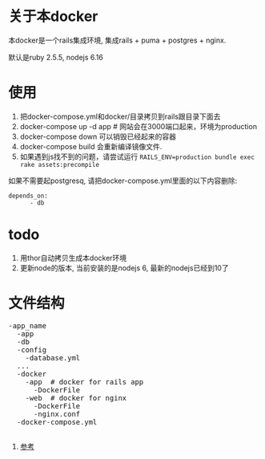 # 关于本docker
本docker是一个rails集成环境, 集成rails + puma + postgres + nginx. 

默认是ruby 2.5.5, nodejs 6.16


# 使用

1. 把docker-compose.yml和docker/目录拷贝到rails跟目录下面去
1. docker-compose up -d app # 网站会在3000端口起来，环境为production
1. docker-compose down 可以销毁已经起来的容器
1. docker-compose build 会重新编译镜像文件.
1. 如果遇到js找不到的问题，请尝试运行 `RAILS_ENV=production bundle exec rake assets:precompile`

如果不需要起postgresq, 请把docker-compose.yml里面的以下内容删除:

~~~
depends_on:
      - db
~~~

# todo
1. 用thor自动拷贝生成本docker环境
1. 更新node的版本, 当前安装的是nodejs 6, 最新的nodejs已经到10了

# 
# 文件结构

<pre>
-app_name
  -app
  -db
  -config
    -database.yml
  ...
  -docker
    -app  # docker for rails app
      -DockerFile
    -web  # docker for nginx
      -DockerFile
      -nginx.conf
  -docker-compose.yml
 </pre>


1. [参考](https://itnext.io/docker-rails-puma-nginx-postgres-999cd8866b18)
